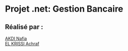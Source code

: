 # Projet .net: Gestion Bancaire
## Réalisé par :
<a href="https://github.com/Nafia-AKDI">AKDI Nafia </a>       
<a href="https://github.com/ELKRISSIAchraf">EL KRISSI Achraf</a>
